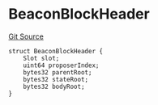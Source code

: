 # BeaconBlockHeader
[Git Source](https://github.com/lidofinance/community-staking-module/blob/d9f9dfd1023f7776110e7eb983ac3b5174e93893/src/lib/Types.sol)


```solidity
struct BeaconBlockHeader {
    Slot slot;
    uint64 proposerIndex;
    bytes32 parentRoot;
    bytes32 stateRoot;
    bytes32 bodyRoot;
}
```

